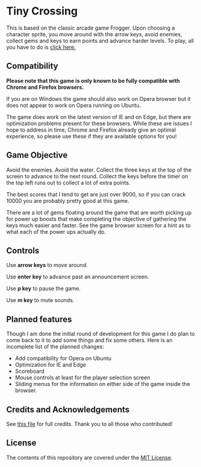 Tiny Crossing
===============================

This is based on the classic arcade game Frogger. Upon choosing a character 
sprite, you move around with the arrow keys, avoid enemies, collect gems and 
keys to earn points and advance harder levels. To play, all you have to do is
[click here.](http://andreicommunication.github.io/tiny-crossing)

## Compatibility

**Please note that this game is only known to be fully compatible with Chrome 
and Firefox browsers.** 

If you are on Windows the game should also work on Opera browser but it does not
appear to work on Opera running on Ubuntu. 

The game does work on the latest version of IE and on Edge, but there are 
optimization problems present for these browsers. While these are issues I hope 
to address in time, Chrome and Firefox already give an optimal experience, so 
please use these if they are available options for you!

## Game Objective

Avoid the enemies. Avoid the water. Collect the three keys at the top of the 
screen to advance to the next round. Collect the keys before the timer on the 
top left runs out to collect a lot of extra points. 

The best scores that I tend to get are just over 9000, so if you can crack 10000 
you are probably pretty good at this game.

There are a lot of gems floating around the game that are worth picking up for 
power up boosts that make completing the objective of gathering the keys much 
easier and faster. See the game browser screen for a hint as to what each of the 
power ups actually do.

## Controls

Use **arrow keys** to move around.

Use **enter key** to advance past an announcement screen.

Use **p key** to pause the game.

Use **m key** to mute sounds.

## Planned features

Though I am done the initial round of development for this game I do plan to 
come back to it to add some things and fix some others. Here is an incomplete 
list of the planned changes:

- Add compatibility for Opera on Ubuntu
- Optimization for IE and Edge
- Scoreboard
- Mouse controls at least for the player selection screen
- Sliding menus for the information on either side of the game inside the 
browser. 

## Credits and Acknowledgements

See [this file](https://github.com/AndreiCommunication/tiny-crossing/blob/master/credits.md) 
for full credits. Thank you to all those who contributed!

## License 

The contents of this repository are covered under the [MIT License](https://github.com/AndreiCommunication/tiny-crossing/blob/master/LICENSE).